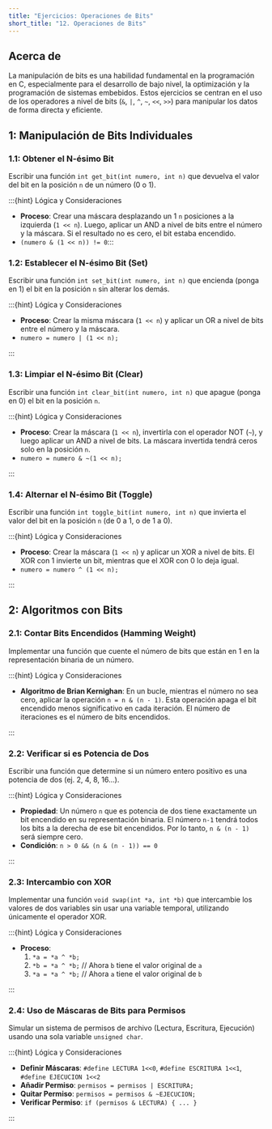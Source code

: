 ```yaml
---
title: "Ejercicios: Operaciones de Bits"
short_title: "12. Operaciones de Bits"
---
```


## Acerca de

La manipulación de bits es una habilidad fundamental en la programación en C,
especialmente para el desarrollo de bajo nivel, la optimización y la
programación de sistemas embebidos. Estos ejercicios se centran en el uso de los
operadores a nivel de bits (`&`, `|`, `^`, `~`, `<<`, `>>`) para manipular los
datos de forma directa y eficiente.

## 1: Manipulación de Bits Individuales

### 1.1: Obtener el N-ésimo Bit

Escribir una función `int get_bit(int numero, int n)` que devuelva el valor del
bit en la posición `n` de un número (0 o 1).

:::{hint} Lógica y Consideraciones

- **Proceso**: Crear una máscara desplazando un 1 `n` posiciones a la izquierda
  (`1 << n`). Luego, aplicar un AND a nivel de bits entre el número y la
  máscara. Si el resultado no es cero, el bit estaba encendido.
- `(numero & (1 << n)) != 0`\:::

### 1.2: Establecer el N-ésimo Bit (Set)

Escribir una función `int set_bit(int numero, int n)` que encienda (ponga en 1)
el bit en la posición `n` sin alterar los demás.

:::{hint} Lógica y Consideraciones

- **Proceso**: Crear la misma máscara (`1 << n`) y aplicar un OR a nivel de bits
  entre el número y la máscara.
- `numero = numero | (1 << n);`

:::

### 1.3: Limpiar el N-ésimo Bit (Clear)

Escribir una función `int clear_bit(int numero, int n)` que apague (ponga en 0)
el bit en la posición `n`.

:::{hint} Lógica y Consideraciones

- **Proceso**: Crear la máscara (`1 << n`), invertirla con el operador NOT
  (`~`), y luego aplicar un AND a nivel de bits. La máscara invertida tendrá
  ceros solo en la posición `n`.
- `numero = numero & ~(1 << n);`

:::

### 1.4: Alternar el N-ésimo Bit (Toggle)

Escribir una función `int toggle_bit(int numero, int n)` que invierta el valor
del bit en la posición `n` (de 0 a 1, o de 1 a 0).

:::{hint} Lógica y Consideraciones

- **Proceso**: Crear la máscara (`1 << n`) y aplicar un XOR a nivel de bits. El
  XOR con 1 invierte un bit, mientras que el XOR con 0 lo deja igual.
- `numero = numero ^ (1 << n);`

:::

## 2: Algoritmos con Bits

### 2.1: Contar Bits Encendidos (Hamming Weight)

Implementar una función que cuente el número de bits que están en 1 en la
representación binaria de un número.

:::{hint} Lógica y Consideraciones

- **Algoritmo de Brian Kernighan**: En un bucle, mientras el número no sea cero,
  aplicar la operación `n = n & (n - 1)`. Esta operación apaga el bit encendido
  menos significativo en cada iteración. El número de iteraciones es el número
  de bits encendidos.

:::

### 2.2: Verificar si es Potencia de Dos

Escribir una función que determine si un número entero positivo es una potencia
de dos (ej. 2, 4, 8, 16...).

:::{hint} Lógica y Consideraciones

- **Propiedad**: Un número `n` que es potencia de dos tiene exactamente un bit
  encendido en su representación binaria. El número `n-1` tendrá todos los bits
  a la derecha de ese bit encendidos. Por lo tanto, `n & (n - 1)` será siempre
  cero.
- **Condición**: `n > 0 && (n & (n - 1)) == 0`

:::

### 2.3: Intercambio con XOR

Implementar una función `void swap(int *a, int *b)` que intercambie los valores
de dos variables sin usar una variable temporal, utilizando únicamente el
operador XOR.

:::{hint} Lógica y Consideraciones

- **Proceso**:
  1. `*a = *a ^ *b;`
  2. `*b = *a ^ *b;` // Ahora `b` tiene el valor original de `a`
  3. `*a = *a ^ *b;` // Ahora `a` tiene el valor original de `b`

:::

### 2.4: Uso de Máscaras de Bits para Permisos

Simular un sistema de permisos de archivo (Lectura, Escritura, Ejecución) usando
una sola variable `unsigned char`.

:::{hint} Lógica y Consideraciones

- **Definir Máscaras**: `#define LECTURA 1<<0`, `#define ESCRITURA 1<<1`,
  `#define EJECUCION 1<<2`
- **Añadir Permiso**: `permisos = permisos | ESCRITURA;`
- **Quitar Permiso**: `permisos = permisos & ~EJECUCION;`
- **Verificar Permiso**: `if (permisos & LECTURA) { ... }`

:::
